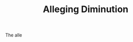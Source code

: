 ---
title: Alleging Diminution
letter: A
permalink: "/definitions/alleging-diminution.html"
body: The alle
published_at: '2018-07-07'
source: Black's Law Dictionary
layout: post
---